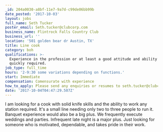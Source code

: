 ```yaml
---
_id: 204a0030-a8bf-11e7-9a7d-c99de06bb99b
date_posted: '2017-10-03'
layout: jobs
full_name: Seth Tucker
poster_email: Seth.tucker@clubcorp.com
business_name: Flintrock Falls Country Club
business_url: ''
location: '501 golden bear dr Austin, TX'
title: Line cook
category: boh
qualifications: >-
  Experience in the profession or at least a good attitude and ability to learn
  quickly required.
job_type: full_time
hours: '2-9:30 some variations depending on functions.'
start: Immediate
compensation: Comensurate with experience
how_to_apply: Please send any enquiries or resumes to seth.tucker@clubcorp.com. Thanks.
date: '2017-10-04T04:47:29.507Z'
---
```

I am looking for a cook with solid knife skills and the ability to work any station required. It's a small line needing only two to three people to run it. Banquet experience would also be a big plus. We frequently execute weddings and parties. Infrequent late night is a major plus. Just looking for someone who is motivated, dependable, and takes pride in their work.
